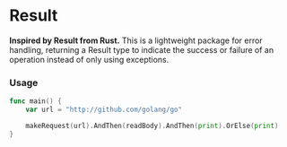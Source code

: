 # Result

**Inspired by Result from Rust.**
This is a lightweight package for error handling, returning a Result type to indicate the success or failure of an operation instead of only using exceptions.

### Usage

```go
func main() {
	var url = "http://github.com/golang/go"

	makeRequest(url).AndThen(readBody).AndThen(print).OrElse(print)
}
```
